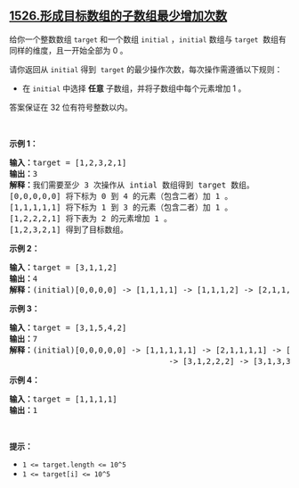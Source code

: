 ## [1526.形成目标数组的子数组最少增加次数](https://leetcode.cn/problems/minimum-number-of-increments-on-subarrays-to-form-a-target-array/)
<p>给你一个整数数组&nbsp;<code>target</code>&nbsp;和一个数组&nbsp;<code>initial</code>&nbsp;，<code>initial</code>&nbsp;数组与 <code>target</code>&nbsp; 数组有同样的维度，且一开始全部为 0 。</p>

<p>请你返回从 <code>initial</code>&nbsp;得到&nbsp; <code>target</code>&nbsp;的最少操作次数，每次操作需遵循以下规则：</p>

<ul>
	<li>在 <code>initial</code>&nbsp;中选择 <strong>任意</strong>&nbsp;子数组，并将子数组中每个元素增加 1 。</li>
</ul>

<p>答案保证在 32 位有符号整数以内。</p>

<p>&nbsp;</p>

<p><strong>示例 1：</strong></p>

<pre><strong>输入：</strong>target = [1,2,3,2,1]
<strong>输出：</strong>3
<strong>解释：</strong>我们需要至少 3 次操作从 intial 数组得到 target 数组。
[0,0,0,0,0] 将下标为 0 到 4&nbsp;的元素（包含二者）加 1 。
[1,1,1,1,1] 将下标为 1 到 3 的元素（包含二者）加 1 。
[1,2,2,2,1] 将下表为 2 的元素增加 1 。
[1,2,3,2,1] 得到了目标数组。
</pre>

<p><strong>示例 2：</strong></p>

<pre><strong>输入：</strong>target = [3,1,1,2]
<strong>输出：</strong>4
<strong>解释：</strong>(initial)[0,0,0,0] -&gt; [1,1,1,1] -&gt; [1,1,1,2] -&gt; [2,1,1,2] -&gt; [3,1,1,2] (target) 。
</pre>

<p><strong>示例 3：</strong></p>

<pre><strong>输入：</strong>target = [3,1,5,4,2]
<strong>输出：</strong>7
<strong>解释：</strong>(initial)[0,0,0,0,0] -&gt; [1,1,1,1,1] -&gt; [2,1,1,1,1] -&gt; [3,1,1,1,1] 
                                  -&gt; [3,1,2,2,2] -&gt; [3,1,3,3,2] -&gt; [3,1,4,4,2] -&gt; [3,1,5,4,2] (target)。
</pre>

<p><strong>示例 4：</strong></p>

<pre><strong>输入：</strong>target = [1,1,1,1]
<strong>输出：</strong>1
</pre>

<p>&nbsp;</p>

<p><strong>提示：</strong></p>

<ul>
	<li><code>1 &lt;= target.length &lt;= 10^5</code></li>
	<li><code>1 &lt;= target[i] &lt;= 10^5</code></li>
</ul>
